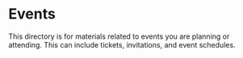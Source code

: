 # Events

This directory is for materials related to events you are planning or attending. This can include tickets, invitations, and event schedules.
